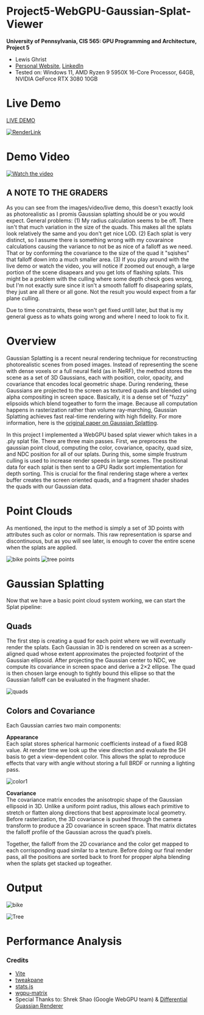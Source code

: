 # Project5-WebGPU-Gaussian-Splat-Viewer

**University of Pennsylvania, CIS 565: GPU Programming and Architecture, Project 5**

* Lewis Ghrist
* [Personal Website](https://siwel-cg.github.io/siwel.cg_websiteV1/index.html#home), [LinkedIn](https://www.linkedin.com/in/lewis-ghrist-4b1b3728b/)
* Tested on: Windows 11, AMD Ryzen 9 5950X 16-Core Processor, 64GB, NVIDIA GeForce RTX 3080 10GB

# Live Demo

[LIVE DEMO](https://siwel-cg.github.io/Project5-WebGPU-Gaussian-Splat-Viewer/)

[![RenderLink](images/Bicycle_GS_V1.png)](https://siwel-cg.github.io/Project5-WebGPU-Gaussian-Splat-Viewer/)

# Demo Video

[![Watch the video](https://img.youtube.com/vi/FcsVPEqJQR4/hqdefault.jpg)](https://www.youtube.com/watch?v=FcsVPEqJQR4)

## A NOTE TO THE GRADERS
As you can see from the images/video/live demo, this doesn't exactly look as photorealistic as I promis Gaussian splatting should be or you would expect. General problems: (1) My radius calculation seems to be off. There isn't that much variation in the size of the quads. This makes all the splats look relatively the same and you don't get nice LOD. (2) Each splat is very distinct, so I assume there is something wrong with my covaraince calculations causing the variance to not be as nice of a falloff as we need. That or by conforming the covariance to the size of the quad it "sqishes" that falloff down into a much smaller area. (3) If you play around with the live demo or watch the video, you will notice if zoomed out enough, a large portion of the scene disapears and you get lots of flashing splats. This might be a problem with the culling where some depth check goes wrong, but I'm not exactly sure since it isn't a smooth falloff fo disapearing splats, they just are all there or all gone. Not the result you would expect from a far plane culling. 

Due to time constraints, these won't get fixed untill later, but that is my general guess as to whats going wrong and where I need to look to fix it.

# Overview
Gaussian Splatting is a recent neural rendering technique for reconstructing photorealistic scenes from posed images. Instead of representing the scene with dense voxels or a full neural field (as in NeRF), the method stores the scene as a set of 3D Gaussians, each with position, color, opacity, and covariance that encodes local geometric shape. During rendering, these Gaussians are projected to the screen as textured quads and blended using alpha compositing in screen space. Basically, it is a dense set of "fuzzy" elipsoids which blend togeather to form the image. Because all computation happens in rasterization rather than volume ray-marching, Gaussian Splatting achieves fast real-time rendering with high fidelity.
For more information, here is the [original paper on Gaussian Splatting](https://repo-sam.inria.fr/fungraph/3d-gaussian-splatting/3d_gaussian_splatting_high.pdf).

In this project I implemented a WebGPU based splat viewer which takes in a .ply splat file. There are three main passes. First, we preprocess the gaussian point cloud, computing the color, covariance, opacity, quad size, and NDC position for all of our splats. During this, some simple frustrum culling is used to increase render speeds in large scenes. The positional data for each splat is then sent to a GPU Radix sort implementation for depth sorting. This is crucial for the final rendering stage where a vertex buffer creates the screen oriented quads, and a fragment shader shades the quads with our Gaussian data. 

# Point Clouds
As mentioned, the input to the method is simply a set of 3D points with attributes such as color or normals. This raw representation is sparse and discontinuous, but as you will see later, is enough to cover the entire scene when the splats are applied.

![bike points](images/Bicycle_pointcloud_V1.png)
![tree points](images/bonsai_pointcloud_V1.png)

# Gaussian Splatting
Now that we have a basic point cloud system working, we can start the Splat pipeline:

## Quads
The first step is creating a quad for each point where we will eventually render the splats. Each Gaussian in 3D is rendered on screen as a screen-aligned quad whose extent approximates the projected footprint of the Gaussian ellipsoid. After projecting the Gaussian center to NDC, we compute its covariance in screen space and derive a 2×2 ellipse. The quad is then chosen large enough to tightly bound this ellipse so that the Gaussian falloff can be evaluated in the fragment shader.

![quads](images/Bicycle_SizedQuads_V1.png)

## Colors and Covariance
Each Gaussian carries two main components:

**Appearance**  
Each splat stores spherical harmonic coefficients instead of a fixed RGB value. At render time we look up the view direction and evaluate the SH basis to get a view-dependent color. This allows the splat to reproduce effects that vary with angle without storing a full BRDF or running a lighting pass.

![color1](images/Bicycle_DepthSorted_V1.png)

**Covariance**  
The covariance matrix encodes the anisotropic shape of the Gaussian ellipsoid in 3D. Unlike a
uniform point radius, this allows each primitive to stretch or flatten along directions that
best approximate local geometry. Before rasterization, the 3D covariance is pushed through the
camera transform to produce a 2D covariance in screen space. That matrix dictates the falloff
profile of the Gaussian across the quad’s pixels. 

Together, the falloff from the 2D covariance and the color get mapped to each corrisponding quad similar to a texture. Before doing our final render pass, all the positions are sorted back to front for propper alpha blending when the splats get stacked up togeather. 

# Output
![bike](images/Bicycle_GS_V1.png)

![Tree](images/Bonsai_GS_V1.png)

# Performance Analysis

### Credits

- [Vite](https://vitejs.dev/)
- [tweakpane](https://tweakpane.github.io/docs//v3/monitor-bindings/)
- [stats.js](https://github.com/mrdoob/stats.js)
- [wgpu-matrix](https://github.com/greggman/wgpu-matrix)
- Special Thanks to: Shrek Shao (Google WebGPU team) & [Differential Guassian Renderer](https://github.com/graphdeco-inria/diff-gaussian-rasterization)

